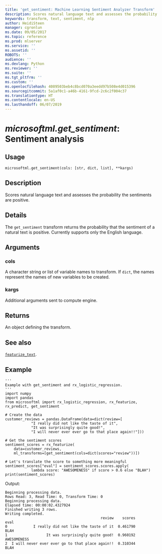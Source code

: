 ```yaml
---
title: 'get_sentiment: Machine Learning Sentiment Analyzer Transform'
description: Scores natural language text and assesses the probability the sentiments are positive.
keywords: transform, text, sentiment, nlp
author: HeidiSteen
manager: cgronlun
ms.date: 09/05/2017
ms.topic: reference
ms.prod: mlserver
ms.service: ''
ms.assetid: ''
ROBOTS: ''
audience: ''
ms.devlang: Python
ms.reviewer: ''
ms.suite: ''
ms.tgt_pltfrm: ''
ms.custom: ''
ms.openlocfilehash: 4089503beb4c8bcd070a3eedd97b508e4d015396
ms.sourcegitcommit: 5a1af0c1-a46b-4161-9fcd-2c6c2f004c37
ms.translationtype: HT
ms.contentlocale: en-US
ms.lasthandoff: 06/07/2019
---
```

# <a name="microsoftmlgetsentiment-sentiment-analysis"></a>*microsoftml.get_sentiment*: Sentiment analysis





## <a name="usage"></a>Usage



```
microsoftml.get_sentiment(cols: [str, dict, list], **kargs)
```





## <a name="description"></a>Description

Scores natural language text and assesses the probability the sentiments are positive.


## <a name="details"></a>Details

The `get_sentiment` transform returns the probability that the sentiment of a natural text is positive. Currently supports only the English language.


## <a name="arguments"></a>Arguments


### <a name="cols"></a>cols

A character string or list of variable names to transform. If `dict`, the names represent the names of new variables to be created.


### <a name="kargs"></a>kargs

Additional arguments sent to compute engine.


## <a name="returns"></a>Returns

An object defining the transform.


## <a name="see-also"></a>See also

[`featurize_text`](featurize-text.md).


## <a name="example"></a>Example



```
'''
Example with get_sentiment and rx_logistic_regression.
'''
import numpy
import pandas
from microsoftml import rx_logistic_regression, rx_featurize, rx_predict, get_sentiment

# Create the data
customer_reviews = pandas.DataFrame(data=dict(review=[
            "I really did not like the taste of it",
            "It was surprisingly quite good!",
            "I will never ever ever go to that place again!!"]))
            
# Get the sentiment scores
sentiment_scores = rx_featurize(
    data=customer_reviews,
    ml_transforms=[get_sentiment(cols=dict(scores="review"))])
    
# Let's translate the score to something more meaningful
sentiment_scores["eval"] = sentiment_scores.scores.apply(
            lambda score: "AWESOMENESS" if score > 0.6 else "BLAH")
print(sentiment_scores)
```


Output:



```
Beginning processing data.
Rows Read: 3, Read Time: 0, Transform Time: 0
Beginning processing data.
Elapsed time: 00:00:02.4327924
Finished writing 3 rows.
Writing completed.
                                            review    scores         eval
0            I really did not like the taste of it  0.461790         BLAH
1                  It was surprisingly quite good!  0.960192  AWESOMENESS
2  I will never ever ever go to that place again!!  0.310344         BLAH
```

